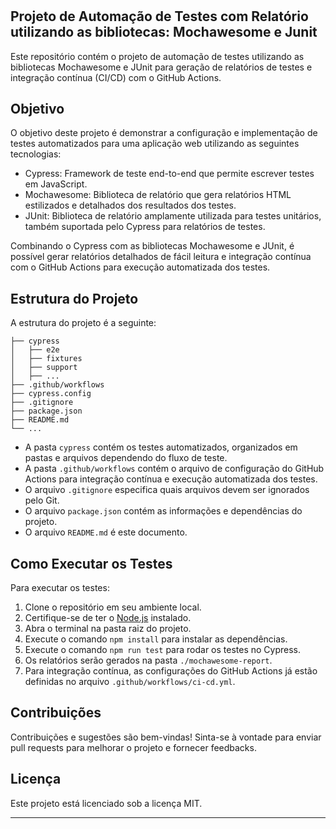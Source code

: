 # <h2> Projeto de Automação de Testes com Relatório utilizando as bibliotecas: Mochawesome e Junit </h2>

Este repositório contém o projeto de automação de testes utilizando as bibliotecas Mochawesome e JUnit para geração de relatórios de testes e integração contínua (CI/CD) com o GitHub Actions.

## Objetivo

O objetivo deste projeto é demonstrar a configuração e implementação de testes automatizados para uma aplicação web utilizando as seguintes tecnologias:

- Cypress: Framework de teste end-to-end que permite escrever testes em JavaScript.
- Mochawesome: Biblioteca de relatório que gera relatórios HTML estilizados e detalhados dos resultados dos testes.
- JUnit: Biblioteca de relatório amplamente utilizada para testes unitários, também suportada pelo Cypress para relatórios de testes.

Combinando o Cypress com as bibliotecas Mochawesome e JUnit, é possível gerar relatórios detalhados de fácil leitura e integração contínua com o GitHub Actions para execução automatizada dos testes.

## Estrutura do Projeto

A estrutura do projeto é a seguinte:

```
├── cypress
│   ├── e2e
│   ├── fixtures
│   ├── support
│   ├── ...
├── .github/workflows
├── cypress.config
├── .gitignore
├── package.json
├── README.md
└── ...
```

- A pasta `cypress` contém os testes automatizados, organizados em pastas e arquivos dependendo do fluxo de teste.
- A pasta `.github/workflows` contém o arquivo de configuração do GitHub Actions para integração contínua e execução automatizada dos testes.
- O arquivo `.gitignore` especifica quais arquivos devem ser ignorados pelo Git.
- O arquivo `package.json` contém as informações e dependências do projeto.
- O arquivo `README.md` é este documento.

## Como Executar os Testes

Para executar os testes:

1. Clone o repositório em seu ambiente local.
2. Certifique-se de ter o [Node.js](https://nodejs.org/) instalado.
3. Abra o terminal na pasta raiz do projeto.
4. Execute o comando `npm install` para instalar as dependências.
5. Execute o comando `npm run test` para rodar os testes no Cypress.
6. Os relatórios serão gerados na pasta `./mochawesome-report`.
7. Para integração contínua, as configurações do GitHub Actions já estão definidas no arquivo `.github/workflows/ci-cd.yml`.

## Contribuições

Contribuições e sugestões são bem-vindas! Sinta-se à vontade para enviar pull requests para melhorar o projeto e fornecer feedbacks.

## Licença

Este projeto está licenciado sob a licença MIT.

----